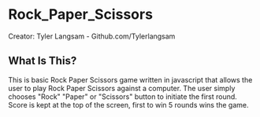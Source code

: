 # Rock_Paper_Scissors
Creator: Tyler Langsam - Github.com/Tylerlangsam

What Is This?
-------------
This is basic Rock Paper Scissors game written in javascript that allows the user to play Rock Paper Scissors against a computer. The user simply chooses "Rock" "Paper" or "Scissors" button to initiate the first round. Score is kept at the top of the screen, first to win 5 rounds wins the game. 

